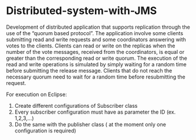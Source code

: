 # Distributed-system-with-JMS
Development of distributed application that supports replication through the use of the “quorum based protocol”.
The application involve some clients submitting read and write requests and some coordinators answering with votes to the clients.
Clients can read or write on the replicas when the number of the vote messages, received from the coordinators, is equal or greater than the corresponding read or write quorum.
The execution of the read and write operations is simulated by simply waiting for a random time before submitting the release message.
Clients that do not reach the necessary quorum need to wait for a random time before resubmitting the request.

For execution on Eclipse:
1. Create different configurations of Subscriber class
2. Every subscriber configuration must have as parameter the ID (ex. 1,2,3,...)
3. Do the same with the publisher class ( at the moment only one configuration is required)
